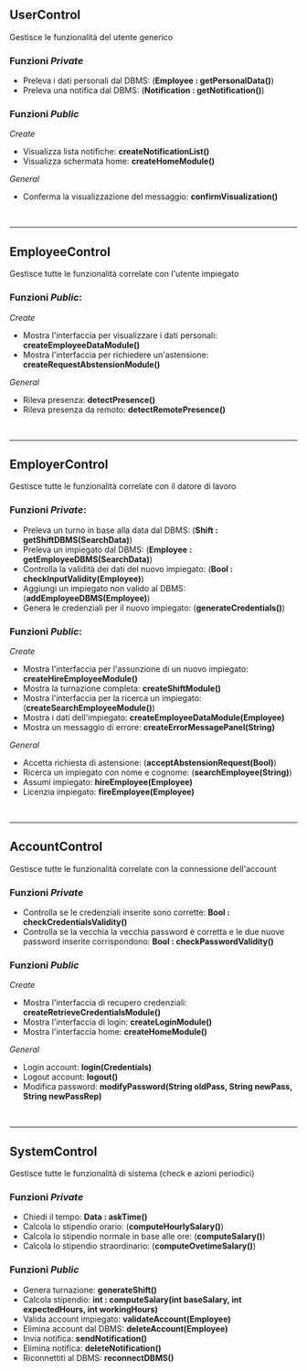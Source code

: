 ## UserControl

Gestisce le funzionalità del utente generico

### Funzioni *Private*

* Preleva i dati personali dal DBMS: (**Employee : getPersonalData()**)
* Preleva una notifica dal DBMS: (**Notification : getNotification()**)

### Funzioni *Public*

*Create*

* Visualizza lista notifiche: **createNotificationList()**
* Visualizza schermata home: **createHomeModule()**

*General*

* Conferma la visualizzazione del messaggio: **confirmVisualization()**

  
&nbsp; 

--- 

## EmployeeControl
Gestisce tutte le funzionalità correlate con l'utente impiegato

### Funzioni *Public*: 

*Create*

* Mostra l'interfaccia per visualizzare i dati personali: **createEmployeeDataModule()**
* Mostra l'interfaccia per richiedere un'astensione: **createRequestAbstensionModule()**

*General*

* Rileva presenza: **detectPresence()**
* Rileva presenza da remoto: **detectRemotePresence()**


&nbsp; 

--- 

## EmployerControl

Gestisce tutte le funzionalità correlate con il datore di lavoro

### Funzioni *Private*:

* Preleva un turno in base alla data dal DBMS: (**Shift : getShiftDBMS(SearchData)**)
* Preleva un impiegato dal DBMS: (**Employee : getEmployeeDBMS(SearchData)**) 
* Controlla la validità dei dati del nuovo impiegato: (**Bool : checkInputValidity(Employee)**)
* Aggiungi un impiegato non valido al DBMS: (**addEmployeeDBMS(Employee)**)
* Genera le credenziali per il nuovo impiegato: (**generateCredentials()**)

### Funzioni *Public*:

*Create*

* Mostra l'interfaccia per l'assunzione di un nuovo impiegato: **createHireEmployeeModule()**
* Mostra la turnazione completa: **createShiftModule()**
* Mostra l'interfaccia per la ricerca un impiegato: (**createSearchEmployeeModule()**)
* Mostra i dati dell'impiegato: **createEmployeeDataModule(Employee)**
* Mostra un messaggio di errore: **createErrorMessagePanel(String)**

*General*

* Accetta richiesta di astensione: (**acceptAbstensionRequest(Bool)**)
* Ricerca un impiegato con nome e cognome: (**searchEmployee(String)**)
* Assumi impiegato: **hireEmployee(Employee)**
* Licenzia impiegato: **fireEmployee(Employee)**

&nbsp; 

--- 

## AccountControl
Gestisce tutte le funzionalità correlate con la connessione dell'account

### Funzioni *Private*
* Controlla se le credenziali inserite sono corrette: **Bool : checkCredentialsValidity()**
* Controlla se la vecchia la vecchia password è corretta e le due nuove password inserite corrispondono: **Bool : checkPasswordValidity()**

### Funzioni *Public*

*Create*

* Mostra l'interfaccia di recupero credenziali: **createRetrieveCredentialsModule()**
* Mostra l'interfaccia di login: **createLoginModule()**
* Mostra l'interfaccia home: **createHomeModule()**

*General*

* Login account: **login(Credentials)**
* Logout account: **logout()**
* Modifica password: **modifyPassword(String oldPass, String newPass, String newPassRep)**
  
&nbsp; 

--- 

## SystemControl
Gestisce tutte le funzionalità di sistema (check e azioni periodici)

### Funzioni *Private*

* Chiedi il tempo: **Data : askTime()**
* Calcola lo stipendio orario: (**computeHourlySalary()**)
* Calcola lo stipendio normale in base alle ore: (**computeSalary()**)
* Calcola lo stipendio straordinario: (**computeOvetimeSalary()**)

### Funzioni *Public*
* Genera turnazione: **generateShift()**
* Calcola stipendio: **int : computeSalary(int baseSalary, int expectedHours, int workingHours)**
* Valida account impiegato: **validateAccount(Employee)**
* Elimina account dal DBMS: **deleteAccount(Employee)**
* Invia notifica: **sendNotification()**
* Elimina notifica: **deleteNotification()**
* Riconnettiti al DBMS: **reconnectDBMS()**